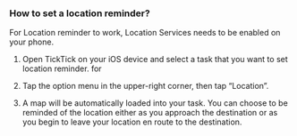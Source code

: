 ### How to set a location reminder?

For Location reminder to work, Location Services needs to be enabled on your phone.

1. Open TickTick on your iOS device and select a task that you want to set location reminder. for

2. Tap the option menu in the upper-right corner, then tap “Location”.

3. A map will be automatically loaded into your task. You can choose to be reminded of the location either as you approach the destination or as you begin to leave your location en route to the destination.



